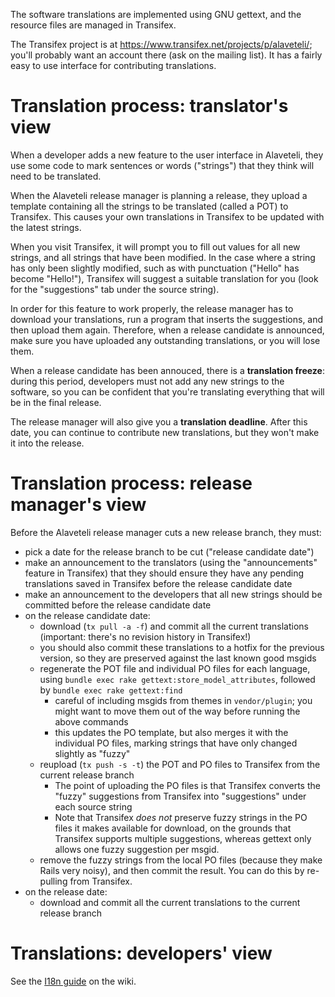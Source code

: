 The software translations are implemented using GNU gettext, and the
resource files are managed in Transifex.

The Transifex project is at
https://www.transifex.net/projects/p/alaveteli/; you'll probably want
an account there (ask on the mailing list).  It has a fairly easy to
use interface for contributing translations.

# Translation process: translator's view

When a developer adds a new feature to the user interface in
Alaveteli, they use some code to mark sentences or words ("strings")
that they think will need to be translated.

When the Alaveteli release manager is planning a release, they upload
a template containing all the strings to be translated (called a POT)
to Transifex.  This causes your own translations in Transifex to be
updated with the latest strings.

When you visit Transifex, it will prompt you to fill out values for
all new strings, and all strings that have been modified.  In the case
where a string has only been slightly modified, such as with
punctuation ("Hello" has become "Hello!"), Transifex will suggest a
suitable translation for you (look for the "suggestions" tab under the
source string).

In order for this feature to work properly, the release manager has to
download your translations, run a program that inserts the
suggestions, and then upload them again.  Therefore, when a release
candidate is announced, make sure you have uploaded any outstanding
translations, or you will lose them.

When a release candidate has been annouced, there is a **translation
freeze**: during this period, developers must not add any new strings
to the software, so you can be confident that you're translating
everything that will be in the final release.

The release manager will also give you a **translation deadline**.  After
this date, you can continue to contribute new translations, but they
won't make it into the release.

# Translation process: release manager's view

Before the Alaveteli release manager cuts a new release branch, they
must:

* pick a date for the release branch to be cut ("release candidate date")
* make an announcement to the translators (using the "announcements"
  feature in Transifex) that they should ensure they have any pending
  translations saved in Transifex before the release candidate date
* make an announcement to the developers that all new strings should
  be committed before the release candidate date
* on the release candidate date:
    * download (`tx pull -a -f`) and commit all the current translations (important:
      there's no revision history in Transifex!)
    * you should also commit these translations to a hotfix for the
      previous version, so they are preserved against the last known
      good msgids
    * regenerate the POT file and individual PO files for each
      language, using `bundle exec rake
      gettext:store_model_attributes`, followed by `bundle exec rake
      gettext:find`
        * careful of including msgids from themes in `vendor/plugin`;
          you might want to move them out of the way before running
          the above commands
        * this updates the PO template, but also merges it with the
          individual PO files, marking strings that have only changed
          slightly as "fuzzy"
    * reupload (`tx push -s -t`) the POT and PO files to Transifex from the
      current release branch
        * The point of uploading the PO files is that Transifex
          converts the "fuzzy" suggestions from Transifex into
          "suggestions" under each source string
        * Note that Transifex *does not* preserve fuzzy strings in the
          PO files it makes available for download, on the grounds
          that Transifex supports multiple suggestions, whereas
          gettext only allows one fuzzy suggestion per msgid.
    * remove the fuzzy strings from the local PO files (because they
      make Rails very noisy), and then commit the result. You can do
      this by re-pulling from Transifex.
* on the release date:
    * download and commit all the current translations to the current
      release branch

# Translations: developers' view

See the [I18n guide](https://github.com/sebbacon/alaveteli/wiki/I18n-guide) on the wiki.
